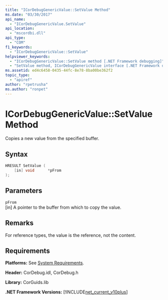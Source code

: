 ```yaml
---
title: "ICorDebugGenericValue::SetValue Method"
ms.date: "03/30/2017"
api_name: 
  - "ICorDebugGenericValue.SetValue"
api_location: 
  - "mscordbi.dll"
api_type: 
  - "COM"
f1_keywords: 
  - "ICorDebugGenericValue::SetValue"
helpviewer_keywords: 
  - "ICorDebugGenericValue::SetValue method [.NET Framework debugging]"
  - "SetValue method, ICorDebugGenericValue interface [.NET Framework debugging]"
ms.assetid: ed4c6458-0435-44fc-8e78-8ba00be362f2
topic_type: 
  - "apiref"
author: "rpetrusha"
ms.author: "ronpet"
---
```

# ICorDebugGenericValue::SetValue Method
Copies a new value from the specified buffer.  
  
## Syntax  
  
```cpp  
HRESULT SetValue (  
    [in] void      *pFrom  
);  
```  
  
## Parameters  
 `pFrom`  
 [in] A pointer to the buffer from which to copy the value.  
  
## Remarks  
 For reference types, the value is the reference, not the content.  
  
## Requirements  
 **Platforms:** See [System Requirements](../../../../docs/framework/get-started/system-requirements.md).  
  
 **Header:** CorDebug.idl, CorDebug.h  
  
 **Library:** CorGuids.lib  
  
 **.NET Framework Versions:** [!INCLUDE[net_current_v10plus](../../../../includes/net-current-v10plus-md.md)]
